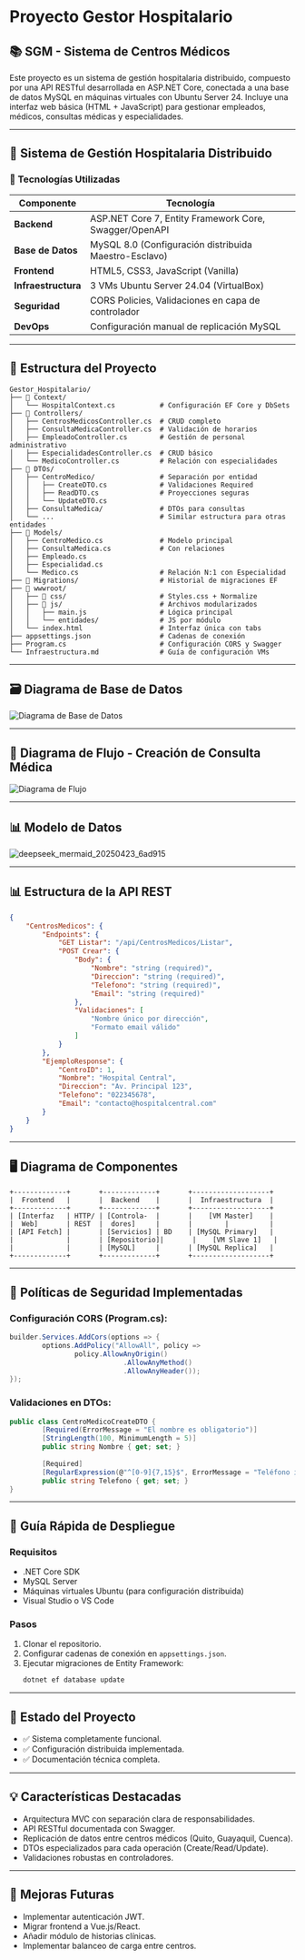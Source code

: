 # Proyecto Gestor Hospitalario

## 📚 SGM - Sistema de Centros Médicos
Este proyecto es un sistema de gestión hospitalaria distribuido, compuesto por una API RESTful desarrollada en ASP.NET Core, conectada a una base de datos MySQL en máquinas virtuales con Ubuntu Server 24. Incluye una interfaz web básica (HTML + JavaScript) para gestionar empleados, médicos, consultas médicas y especialidades.

---

## 🏥 Sistema de Gestión Hospitalaria Distribuido

### 🧰 Tecnologías Utilizadas
| Componente       | Tecnología                                                                 |
|-------------------|---------------------------------------------------------------------------|
| **Backend**       | ASP.NET Core 7, Entity Framework Core, Swagger/OpenAPI                   |
| **Base de Datos** | MySQL 8.0 (Configuración distribuida Maestro-Esclavo)                    |
| **Frontend**      | HTML5, CSS3, JavaScript (Vanilla)                                        |
| **Infraestructura** | 3 VMs Ubuntu Server 24.04 (VirtualBox)                                 |
| **Seguridad**     | CORS Policies, Validaciones en capa de controlador                       |
| **DevOps**        | Configuración manual de replicación MySQL                                |

---

## 📂 Estructura del Proyecto
```plaintext
Gestor_Hospitalario/
├── 📁 Context/
│   └── HospitalContext.cs           # Configuración EF Core y DbSets
├── 📁 Controllers/
│   ├── CentrosMedicosController.cs  # CRUD completo
│   ├── ConsultaMedicaController.cs  # Validación de horarios
│   ├── EmpleadoController.cs        # Gestión de personal administrativo
│   ├── EspecialidadesController.cs  # CRUD básico
│   └── MedicoController.cs          # Relación con especialidades
├── 📁 DTOs/
│   ├── CentroMedico/                # Separación por entidad
│   │   ├── CreateDTO.cs             # Validaciones Required
│   │   ├── ReadDTO.cs               # Proyecciones seguras
│   │   └── UpdateDTO.cs             
│   ├── ConsultaMedica/              # DTOs para consultas
│   └── ...                          # Similar estructura para otras entidades
├── 📁 Models/
│   ├── CentroMedico.cs              # Modelo principal
│   ├── ConsultaMedica.cs            # Con relaciones
│   ├── Empleado.cs                  
│   ├── Especialidad.cs              
│   └── Medico.cs                    # Relación N:1 con Especialidad
├── 📁 Migrations/                    # Historial de migraciones EF
├── 📁 wwwroot/
│   ├── 📁 css/                       # Styles.css + Normalize
│   ├── 📁 js/                        # Archivos modularizados
│   │   ├── main.js                  # Lógica principal
│   │   └── entidades/               # JS por módulo
│   └── index.html                   # Interfaz única con tabs
├── appsettings.json                 # Cadenas de conexión
├── Program.cs                       # Configuración CORS y Swagger
└── Infraestructura.md               # Guía de configuración VMs
```

---

## 🗃️ Diagrama de Base de Datos
![Diagrama de Base de Datos](https://github.com/user-attachments/assets/6a493428-6c5f-48af-bb8e-cbc543b173b8)

---

## 🔄 Diagrama de Flujo - Creación de Consulta Médica
![Diagrama de Flujo](https://github.com/user-attachments/assets/095933bd-b3b3-4004-9d2e-31570ffd28de)

---

## 📊 Modelo de Datos
![deepseek_mermaid_20250423_6ad915](https://github.com/user-attachments/assets/2efd82f6-4d21-4410-9e76-597cf07445a3)

---

## 📊 Estructura de la API REST
```json
{
    "CentrosMedicos": {
        "Endpoints": {
            "GET Listar": "/api/CentrosMedicos/Listar",
            "POST Crear": {
                "Body": {
                    "Nombre": "string (required)",
                    "Direccion": "string (required)",
                    "Telefono": "string (required)",
                    "Email": "string (required)"
                },
                "Validaciones": [
                    "Nombre único por dirección",
                    "Formato email válido"
                ]
            }
        },
        "EjemploResponse": {
            "CentroID": 1,
            "Nombre": "Hospital Central",
            "Direccion": "Av. Principal 123",
            "Telefono": "022345678",
            "Email": "contacto@hospitalcentral.com"
        }
    }
}
```

---

## 🖥️ Diagrama de Componentes
```plaintext
+-------------+       +-------------+       +-------------------+
|  Frontend   |       |  Backend    |       |  Infraestructura  |
+-------------+       +-------------+       +-------------------+
| [Interfaz   | HTTP/ | [Controla-  |       |    [VM Master]    |
|  Web]       | REST  |  dores]     |       |        |          |
| [API Fetch] |       | [Servicios] | BD    | [MySQL Primary]   |
|             |       | [Repositorio]|       |    [VM Slave 1]   |
|             |       | [MySQL]     |       | [MySQL Replica]   |
+-------------+       +-------------+       +-------------------+
```

---

## 🔐 Políticas de Seguridad Implementadas
### Configuración CORS (Program.cs):
```csharp
builder.Services.AddCors(options => {
        options.AddPolicy("AllowAll", policy => 
                policy.AllowAnyOrigin()
                            .AllowAnyMethod()
                            .AllowAnyHeader());
});
```

### Validaciones en DTOs:
```csharp
public class CentroMedicoCreateDTO {
        [Required(ErrorMessage = "El nombre es obligatorio")]
        [StringLength(100, MinimumLength = 5)]
        public string Nombre { get; set; }
        
        [Required]
        [RegularExpression(@"^[0-9]{7,15}$", ErrorMessage = "Teléfono inválido")]
        public string Telefono { get; set; }
}
```

---

## 🚀 Guía Rápida de Despliegue
### Requisitos
- .NET Core SDK
- MySQL Server
- Máquinas virtuales Ubuntu (para configuración distribuida)
- Visual Studio o VS Code

### Pasos
1. Clonar el repositorio.
2. Configurar cadenas de conexión en `appsettings.json`.
3. Ejecutar migraciones de Entity Framework:
     ```bash
     dotnet ef database update
     ```

---

## 🚧 Estado del Proyecto
- ✅ Sistema completamente funcional.
- ✅ Configuración distribuida implementada.
- ✅ Documentación técnica completa.

---

## 💡 Características Destacadas
- Arquitectura MVC con separación clara de responsabilidades.
- API RESTful documentada con Swagger.
- Replicación de datos entre centros médicos (Quito, Guayaquil, Cuenca).
- DTOs especializados para cada operación (Create/Read/Update).
- Validaciones robustas en controladores.

---

## 📌 Mejoras Futuras
- Implementar autenticación JWT.
- Migrar frontend a Vue.js/React.
- Añadir módulo de historias clínicas.
- Implementar balanceo de carga entre centros.








